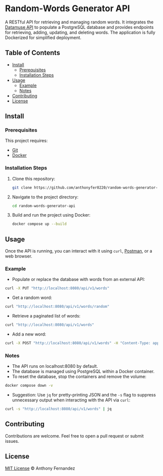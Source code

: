 # Random-Words Generator API

A RESTful API for retrieving and managing random words. It integrates the [Datamuse API](https://www.datamuse.com/api/) to populate a PostgreSQL database and provides endpoints for retrieving, adding, updating, and deleting words. The application is fully Dockerized for simplified deployment.

## Table of Contents

- [Install](#install)
    - [Prerequisites](#prerequisites)
    - [Installation Steps](#installation-steps)
- [Usage](#usage)
    - [Example](#example)
    - [Notes](#notes)
- [Contributing](#contributing)
- [License](#license)

## Install

### Prerequisites

This project requires:
- [Git](https://git-scm.com/)
- [Docker](https://www.docker.com/)
 
### Installation Steps

1. Clone this repository:
    ```sh
    git clone https://github.com/anthonyfer0220/random-words-generator-api.git
    ```

2. Navigate to the project directory:
    ```sh
    cd random-words-generator-api
    ```

3. Build and run the project using Docker:
    ```sh
    docker compose up --build
    ```

## Usage

Once the API is running, you can interact with it using `curl`, [Postman](https://www.postman.com/), or a web browser.

### Example

- Populate or replace the database with words from an external API:

```sh
curl -X PUT "http://localhost:8080/api/v1/words"
```

- Get a random word:

```sh
curl "http://localhost:8080/api/v1/words/random"
```

- Retrieve a paginated list of words:

```sh
curl "http://localhost:8080/api/v1/words"
```

- Add a new word:

```sh
curl -X POST "http://localhost:8080/api/v1/words" -H "Content-Type: application/json" -d '{"content": "example"}'
```

### Notes

- The API runs on localhost:8080 by default.
- The database is managed using PostgreSQL within a Docker container.
- To reset the database, stop the containers and remove the volume:

```sh
docker compose down -v
```

- Suggestion: Use `jq` for pretty-printing JSON and the `-s` flag to suppress unnecessary output when interacting with the API via `curl`:

```sh
curl -s "http://localhost:8080/api/v1/words" | jq
```

## Contributing

Contributions are welcome. Feel free to open a pull request or submit issues.

## License

[MIT License](LICENSE) © Anthony Fernandez